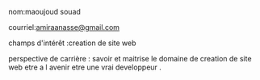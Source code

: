 nom:maoujoud souad


courriel:amiraanasse@gmail.com


champs d'intérêt :creation de site web


perspective de carrière : savoir et maitrise le domaine de creation de site web etre a l avenir etre une vrai developpeur .
